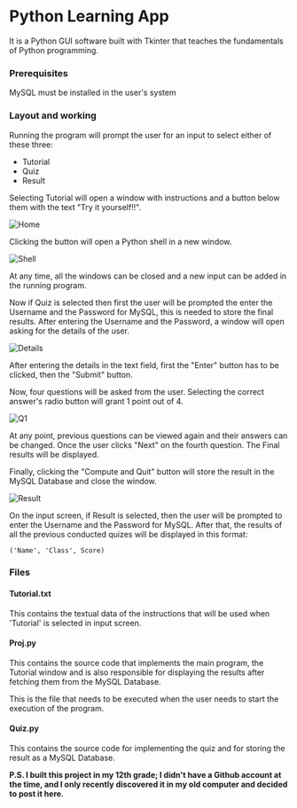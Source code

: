 # Python Learning App

It is a Python GUI software built with Tkinter that teaches the fundamentals of Python programming.

### Prerequisites

 MySQL must be installed in the user's system


### Layout and working

Running the program will prompt the user for an input to select either of these three:
- Tutorial
- Quiz
- Result


Selecting Tutorial will open a window with instructions and a button below them with the text "Try it yourself!!". 

![Home](https://github.com/hailASG/Python_Learning_App/blob/main/Images/Home.png)


Clicking the button will open a Python shell in a new window.

![Shell](https://github.com/hailASG/Python_Learning_App/blob/main/Images/Shell.png)


At any time, all the windows can be closed and a new input can be added in the running program.

Now if Quiz is selected then first the user will be prompted the enter the Username and the Password for MySQL, this is needed to store the final results. After entering the Username and the Password, a window will open asking for the details of the user.

![Details](https://github.com/hailASG/Python_Learning_App/blob/main/Images/Details.png)

After entering the details in the text field, first the "Enter" button has to be clicked, then the "Submit" button.

Now, four questions will be asked from the user. 
Selecting the correct answer's radio button will grant 1 point out of 4.

![Q1](https://github.com/hailASG/Python_Learning_App/blob/main/Images/Q1.png)

At any point, previous questions can be viewed again and their answers can be changed. 
Once the user clicks "Next" on the fourth question. The Final results will be displayed.

Finally, clicking the "Compute and Quit" button will store the result in the MySQL Database and close the window.

![Result](https://github.com/hailASG/Python_Learning_App/blob/main/Images/Result.png)


On the input screen, if Result is selected, then the user will be prompted to enter the Username and the Password for MySQL.
After that, the results of all the previous conducted quizes will be displayed in this format:

```('Name', 'Class', Score)```


### Files

#### Tutorial.txt

This contains the textual data of the instructions that will be used when 'Tutorial' is selected in input screen.


#### Proj.py

This contains the source code that implements the main program, the Tutorial window and is also responsible for displaying the results after fetching them from the MySQL Database.

This is the file that needs to be executed when the user needs to start the execution of the program.

#### Quiz.py

This contains the source code for implementing the quiz and for storing the result as a MySQL Database.


**P.S. I built this project in my 12th grade; I didn't have a Github account at the time, and I only recently discovered it in my old computer and decided to post it here.**
